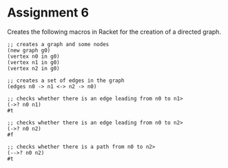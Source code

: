 # Assignment 6

Creates the following macros in Racket for the creation of a directed graph.

```
;; creates a graph and some nodes
(new graph g0)
(vertex n0 in g0)
(vertex n1 in g0)
(vertex n2 in g0)

;; creates a set of edges in the graph
(edges n0 -> n1 <-> n2 -> n0)

;; checks whether there is an edge leading from n0 to n1> 
(->? n0 n1)
#t

;; checks whether there is an edge leading from n0 to n2> 
(->? n0 n2)
#f

;; checks whether there is a path from n0 to n2> 
(-->? n0 n2)
#t
```

